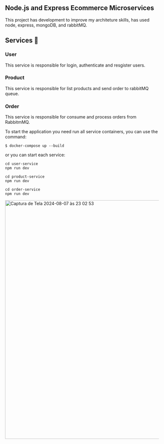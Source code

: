 ## Node.js and Express Ecommerce Microservices

This project has development to improve my architeture skills, has used node, express, mongoDB, and rabbitMQ.

## Services :satellite:
### User 
  This service is responsible for login, authenticate and resgister users.
### Product 
  This service is responsible for list products and send order to rabbitMQ queue.
### Order 
  This service is responsible for consume and process orders from RabbitmMQ.

To start the application you need run all service containers, you can use the command:

`$ docker-compose up --build`

or you can start each service:

    cd user-service
    npm run dev

    cd product-service
    npm run dev

    cd order-service
    npm run dev

<img width="780" alt="Captura de Tela 2024-08-07 às 23 02 53" src="https://github.com/user-attachments/assets/4987def9-676f-4bb3-90c4-507990d3e911">
